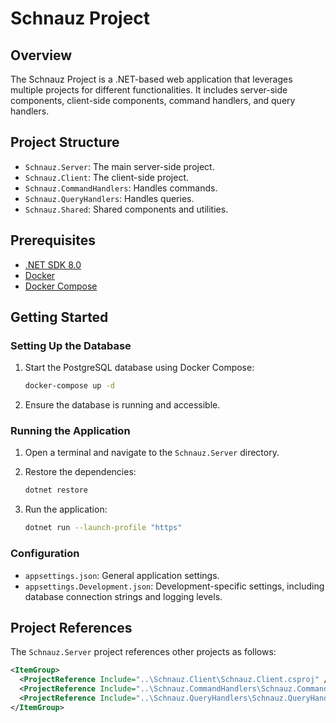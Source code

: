 # Schnauz Project

## Overview

The Schnauz Project is a .NET-based web application that leverages multiple projects for different functionalities. It includes server-side components, client-side components, command handlers, and query handlers.

## Project Structure

- `Schnauz.Server`: The main server-side project.
- `Schnauz.Client`: The client-side project.
- `Schnauz.CommandHandlers`: Handles commands.
- `Schnauz.QueryHandlers`: Handles queries.
- `Schnauz.Shared`: Shared components and utilities.

## Prerequisites

- [.NET SDK 8.0](https://dotnet.microsoft.com/download/dotnet/8.0)
- [Docker](https://www.docker.com/get-started)
- [Docker Compose](https://docs.docker.com/compose/install/)

## Getting Started

### Setting Up the Database

1. Start the PostgreSQL database using Docker Compose:

    ```sh
    docker-compose up -d
    ```

2. Ensure the database is running and accessible.

### Running the Application

1. Open a terminal and navigate to the `Schnauz.Server` directory.
2. Restore the dependencies:

    ```sh
    dotnet restore
    ```

3. Run the application:

    ```sh
    dotnet run --launch-profile "https"
    ```

### Configuration

- `appsettings.json`: General application settings.
- `appsettings.Development.json`: Development-specific settings, including database connection strings and logging levels.

## Project References

The `Schnauz.Server` project references other projects as follows:

```xml
<ItemGroup>
  <ProjectReference Include="..\Schnauz.Client\Schnauz.Client.csproj" />
  <ProjectReference Include="..\Schnauz.CommandHandlers\Schnauz.CommandHandlers.csproj" />
  <ProjectReference Include="..\Schnauz.QueryHandlers\Schnauz.QueryHandlers.csproj" />
</ItemGroup>
